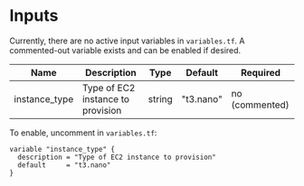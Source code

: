 # Inputs

Currently, there are no active input variables in `variables.tf`. A commented-out variable exists and can be enabled if desired.

| Name | Description | Type | Default | Required |
|------|-------------|------|---------|----------|
| instance_type | Type of EC2 instance to provision | string | "t3.nano" | no (commented) |

To enable, uncomment in `variables.tf`:

```hcl
variable "instance_type" {
  description = "Type of EC2 instance to provision"
  default     = "t3.nano"
}
```
